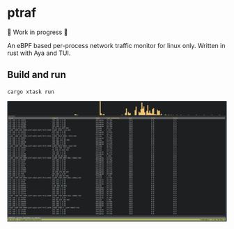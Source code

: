 # ptraf

🚧 Work in progress 🚧

An eBPF based per-process network traffic monitor for linux only. Written in rust with Aya and TUI.

## Build and run

	cargo xtask run

![Screenshot](screen.png)
